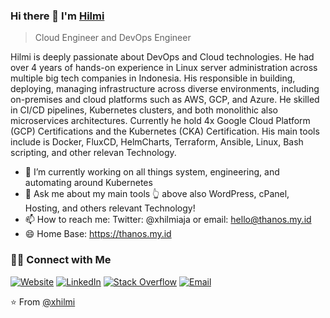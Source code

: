 
### Hi there 👋 I'm [Hilmi](https://thanos.my.id)
> Cloud Engineer and DevOps Engineer


<div>
<p>
Hilmi is deeply passionate about DevOps and Cloud technologies. He had over 4 years of hands-on experience in Linux server administration across multiple big tech companies in Indonesia. His responsible in building, deploying, managing infrastructure across diverse environments, including on-premises and cloud platforms such as AWS, GCP, and Azure. He skilled in CI/CD pipelines, Kubernetes clusters, and both monolithic also microservices architectures. Currently he hold 4x Google Cloud Platform (GCP) Certifications and the Kubernetes (CKA) Certification. His main tools include is Docker, FluxCD, HelmCharts, Terraform, Ansible, Linux, Bash scripting, and other relevan Technology.
     
- 🔭 I’m currently working on all things system, engineering, and automating around Kubernetes 
- 💬 Ask me about my main tools 👆 above also WordPress, cPanel, Hosting, and others relevant Technology!
- 📫 How to reach me: Twitter: @xhilmiaja or email: hello@thanos.my.id
- 😄 Home Base: https://thanos.my.id
</p>
</div>


<h3> 🤝🏻 Connect with Me </h3>

<p align="left">
<a href="https://thanos.my.id" target="_blank"><img alt="Website" src="https://img.shields.io/badge/Website-thanos.my.id-blue?style=flat&logo=google-chrome"></a>
<a href="https://www.linkedin.com/in/xhilmi" target="_blank"><img alt="LinkedIn" src="https://img.shields.io/badge/LinkedIn-@xhilmi-blue?style=flat&logo=linkedin"></a>
<a href="https://twitter.com/xhilmiaja" target="_blank"><img alt="Stack Overflow" src="https://img.shields.io/twitter/follow/xhilmiaja?style=social"></a>
<a href="mailto:hello@thanos.my.id"><img alt="Email" src="https://img.shields.io/badge/Email-hello@thanos.my.id-blue?style=flat&logo=gmail"></a>
</p>


⭐️ From [@xhilmi](https://github.com/xhilmi)
